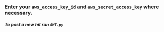 ### Enter your ```aws_access_key_id``` and ```aws_secret_access_key``` where necessary.

##### To post a new hit run ```AMT.py```






